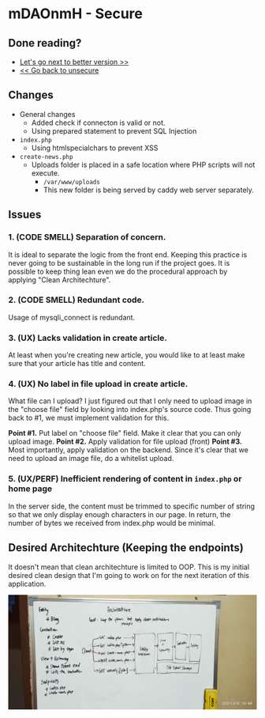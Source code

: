 # mDAOnmH - Secure

## Done reading?

* [Let's go next to better version >>](../better)
* [<< Go back to unsecure](../unsecure)

## Changes

* General changes
  * Added check if connecton is valid or not.
  * Using prepared statement to prevent SQL Injection
* `index.php`
  * Using htmlspecialchars to prevent XSS
* `create-news.php`
  * Uploads folder is placed in a safe location where PHP scripts will not execute.
    * `/var/www/uploads`
    * This new folder is being served by caddy web server separately.

## Issues

### 1. (CODE SMELL) Separation of concern.

It is ideal to separate the logic from the front end. Keeping this practice is never going
to be sustainable in the long run if the project goes. It is possible to keep thing lean
even we do the procedural approach by applying "Clean Architechture".

### 2. (CODE SMELL) Redundant code.

Usage of mysqli_connect is redundant.

### 3. (UX) Lacks validation in create article.

At least when you're creating new article, you would like to at least make sure that  your
article has title and content.

### 4. (UX) No label in file upload in create article.

What file can I upload? I just figured out that  I  only  need  to  upload  image  in  the
"choose file" field by looking into index.php's source code. Thus going  back  to  #1,  we
must implement validation for this.

**Point #1.** Put label on "choose file" field. Make it clear that  you  can  only  upload
              image.
**Point #2.** Apply validation for file upload (front)
**Point #3.** Most importantly, apply validation on the backend. Since it's clear that  we
              need to upload an image file, do a whitelist upload.

### 5. (UX/PERF) Inefficient rendering of content in `index.php` or home page

In the server side, the content must be trimmed to specific number of string  so  that  we
only display enough characters in our page. In return, the number  of  bytes  we  received
from index.php would be minimal.

## Desired Architechture (Keeping the endpoints)

It doesn't mean that clean architechture is limited to OOP. This  is  my  initial  desired
clean design that I'm going to work on for the next iteration of this application.

![](../../assets/desired-architechture-1.jpg)
